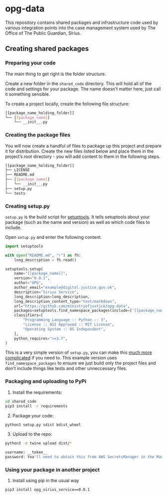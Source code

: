 # opg-data

This repository contains shared packages and infrastructure code used by various integration points into the case management system used by The Office of The Public Guardian, Sirius.

## Creating shared packages

### Preparing your code

The main thing to get right is the folder structure.

Create a new folder in the `shared_code` directory. This will hold all of the code and settings for your package. The name doesn't matter here, just call it something sensible.

To create a project locally, create the following file structure:

```bash
[[package_name_holding_folder]]
└── [[package_name]]
    └── __init__.py
```

### Creating the package files

You will now create a handful of files to package up this project and prepare it for distribution. Create the new files listed below and place them in the project’s root directory - you will add content to them in the following steps.

```bash
[[package_name_holding_folder]]
├── LICENSE
├── README.md
├── [[package_name]]
│   └── __init__.py
├── setup.py
└── tests
```

### Creating setup.py

`setup.py` is the build script for [setuptools](https://packaging.python.org/key_projects/#setuptools). It tells setuptools about your package (such as the name and version) as well as which code files to include.

Open `setup.py` and enter the following content.

```python
import setuptools

with open("README.md", "r") as fh:
    long_description = fh.read()

setuptools.setup(
    name="[[package_name]]",
    version="0.0.1",
    author="OPG",
    author_email="example@digital.justice.gov.uk",
    description="Sirius Service",
    long_description=long_description,
    long_description_content_type="text/markdown",
    url="https://github.com/ministryofjustice/opg-data",
    packages=setuptools.find_namespace_packages(include=['[[package_name]]']),
    classifiers=[
        "Programming Language :: Python :: 3",
        "License :: OSI Approved :: MIT License",
        "Operating System :: OS Independent",
    ],
    python_requires=">=3.7",
)

```

This is a very simple version of `setup.py`, you can make this [much more complicated](https://packaging.python.org/guides/distributing-packages-using-setuptools/#setup-py) if you need to. This example version uses `find_namespace_packages` to ensure we just build only the project files and don't include things like tests and other unneccessary files.

### Packaging and uploading to PyPi

1. Install the requirements:

```bash
cd shared_code
pip3 install -r requirements
```

2. Package your code:

```bash
python3 setup.py sdist bdist_wheel
```

3. Upload to the repo:

```bash
python3 -m twine upload dist/*

username: __token__
password: You'll need to obtain this from AWS SecretsManager in the Management Account.
```

### Using your package in another project

1. Install using pip in the usual way

```
pip3 install opg_sirius_service==0.0.1
```

